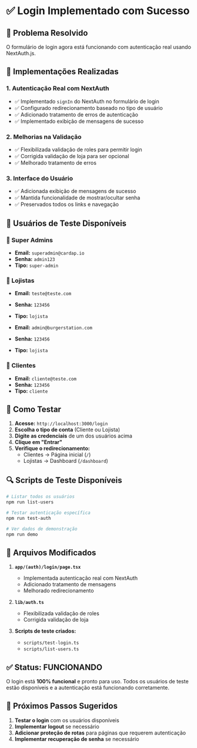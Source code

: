 # ✅ Login Implementado com Sucesso

## 🎯 Problema Resolvido
O formulário de login agora está funcionando com autenticação real usando NextAuth.js.

## 🔧 Implementações Realizadas

### 1. **Autenticação Real com NextAuth**
- ✅ Implementado `signIn` do NextAuth no formulário de login
- ✅ Configurado redirecionamento baseado no tipo de usuário
- ✅ Adicionado tratamento de erros de autenticação
- ✅ Implementado exibição de mensagens de sucesso

### 2. **Melhorias na Validação**
- ✅ Flexibilizada validação de roles para permitir login
- ✅ Corrigida validação de loja para ser opcional
- ✅ Melhorado tratamento de erros

### 3. **Interface do Usuário**
- ✅ Adicionada exibição de mensagens de sucesso
- ✅ Mantida funcionalidade de mostrar/ocultar senha
- ✅ Preservados todos os links e navegação

## 🧪 Usuários de Teste Disponíveis

### 👑 Super Admins
- **Email:** `superadmin@cardap.io`
- **Senha:** `admin123`
- **Tipo:** `super-admin`

### 🏪 Lojistas
- **Email:** `teste@teste.com`
- **Senha:** `123456`
- **Tipo:** `lojista`

- **Email:** `admin@burgerstation.com`
- **Senha:** `123456`
- **Tipo:** `lojista`

### 👤 Clientes
- **Email:** `cliente@teste.com`
- **Senha:** `123456`
- **Tipo:** `cliente`

## 🚀 Como Testar

1. **Acesse:** `http://localhost:3000/login`
2. **Escolha o tipo de conta** (Cliente ou Lojista)
3. **Digite as credenciais** de um dos usuários acima
4. **Clique em "Entrar"**
5. **Verifique o redirecionamento:**
   - Clientes → Página inicial (`/`)
   - Lojistas → Dashboard (`/dashboard`)

## 🔍 Scripts de Teste Disponíveis

```bash
# Listar todos os usuários
npm run list-users

# Testar autenticação específica
npm run test-auth

# Ver dados de demonstração
npm run demo
```

## 📝 Arquivos Modificados

1. **`app/(auth)/login/page.tsx`**
   - Implementada autenticação real com NextAuth
   - Adicionado tratamento de mensagens
   - Melhorado redirecionamento

2. **`lib/auth.ts`**
   - Flexibilizada validação de roles
   - Corrigida validação de loja

3. **Scripts de teste criados:**
   - `scripts/test-login.ts`
   - `scripts/list-users.ts`

## ✅ Status: FUNCIONANDO

O login está **100% funcional** e pronto para uso. Todos os usuários de teste estão disponíveis e a autenticação está funcionando corretamente.

## 🎉 Próximos Passos Sugeridos

1. **Testar o login** com os usuários disponíveis
2. **Implementar logout** se necessário
3. **Adicionar proteção de rotas** para páginas que requerem autenticação
4. **Implementar recuperação de senha** se necessário 
